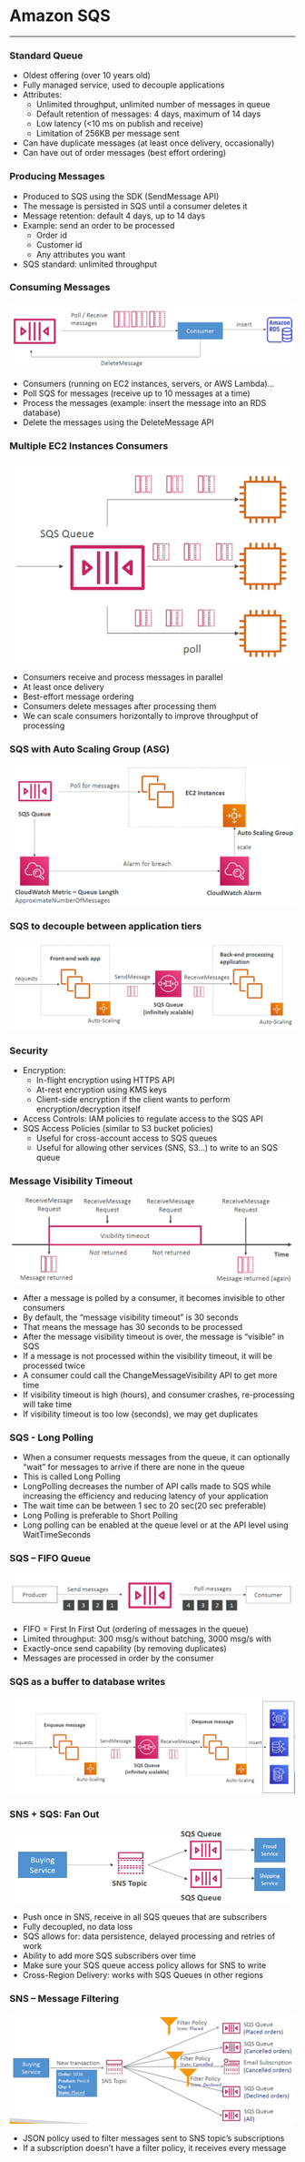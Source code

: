 # Amazon SQS

---
### Standard Queue
* Oldest offering (over 10 years old)
* Fully managed service, used to decouple applications
* Attributes:
  * Unlimited throughput, unlimited number of messages in queue
  * Default retention of messages: 4 days, maximum of 14 days
  * Low latency (<10 ms on publish and receive)
  * Limitation of 256KB per message sent
* Can have duplicate messages (at least once delivery, occasionally)
* Can have out of order messages (best effort ordering)
### Producing Messages
* Produced to SQS using the SDK (SendMessage API)
* The message is persisted in SQS until a consumer deletes it
* Message retention: default 4 days, up to 14 days
* Example: send an order to be processed
  * Order id
  * Customer id
  * Any attributes you want
* SQS standard: unlimited throughput
### Consuming Messages
![Consuming Messages](../Image/SQS_consuming_messages.png)
* Consumers (running on EC2 instances, servers, or AWS Lambda)…
* Poll SQS for messages (receive up to 10 messages at a time)
* Process the messages (example: insert the message into an RDS database)
* Delete the messages using the DeleteMessage API
### Multiple EC2 Instances Consumers
![SQS EC2 instance consumers](../Image/SQS_EC2_consumers.png)
* Consumers receive and process messages in parallel
* At least once delivery
* Best-effort message ordering
* Consumers delete messages after processing them
* We can scale consumers horizontally to improve throughput of processing
### SQS with Auto Scaling Group (ASG)
![SQS with auto Scaling](../Image/SQS_auto_scaling.png)
### SQS to decouple between application tiers
![SQS to decouple between application tiers](../Image/SQS_decople.png)
### Security
* Encryption:
  * In-flight encryption using HTTPS API
  * At-rest encryption using KMS keys
  * Client-side encryption if the client wants to perform encryption/decryption itself
* Access Controls: IAM policies to regulate access to the SQS API
* SQS Access Policies (similar to S3 bucket policies)
  * Useful for cross-account access to SQS queues
  * Useful for allowing other services (SNS, S3…) to write to an SQS queue
### Message Visibility Timeout
![Message visibility timeout](../Image/Message_visibility_Timeout.png)
* After a message is polled by a consumer, it becomes invisible to other consumers
* By default, the “message visibility timeout” is 30 seconds
* That means the message has 30 seconds to be processed
* After the message visibility timeout is over, the message is “visible” in SQS
* If a message is not processed within the visibility timeout, it will be processed twice
* A consumer could call the ChangeMessageVisibility API to get more time
* If visibility timeout is high (hours), and consumer crashes, re-processing will take time
* If visibility timeout is too low (seconds), we may get duplicates
### SQS - Long Polling
* When a consumer requests messages from the queue, it can optionally “wait” for messages to arrive if there are none in the queue
* This is called Long Polling
* LongPolling decreases the number of API calls made to SQS while increasing the efficiency and reducing latency of your application
* The wait time can be between 1 sec to 20 sec(20 sec preferable)
* Long Polling is preferable to Short Polling
* Long polling can be enabled at the queue level or at the API level using WaitTimeSeconds
### SQS – FIFO Queue
![SQS FIFO](../Image/SQS_FIFO.png)
* FIFO = First In First Out (ordering of messages in the queue)
* Limited throughput: 300 msg/s without batching, 3000 msg/s with
* Exactly-once send capability (by removing duplicates)
* Messages are processed in order by the consumer
### SQS as a buffer to database writes
![SQS as a buffer to database](../Image/SQS_as_buffer.png)
### SNS + SQS: Fan Out
![SQS Fan-Out](../Image/SQS_fan_out.png)
* Push once in SNS, receive in all SQS queues that are subscribers
* Fully decoupled, no data loss
* SQS allows for: data persistence, delayed processing and retries of work
* Ability to add more SQS subscribers over time
* Make sure your SQS queue access policy allows for SNS to write
* Cross-Region Delivery: works with SQS Queues in other regions
### SNS – Message Filtering
![SNS Message Filtering](../Image/SNS_message_filtering.png)
* JSON policy used to filter messages sent to SNS topic’s subscriptions
* If a subscription doesn’t have a filter policy, it receives every message